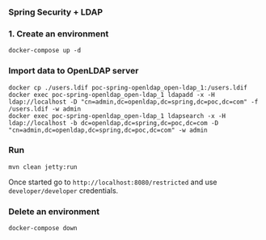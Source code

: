 ### Spring Security + LDAP

### 1. Create an environment
```
docker-compose up -d
```

### Import data to OpenLDAP server
```
docker cp ./users.ldif poc-spring-openldap_open-ldap_1:/users.ldif
docker exec poc-spring-openldap_open-ldap_1 ldapadd -x -H ldap://localhost -D "cn=admin,dc=openldap,dc=spring,dc=poc,dc=com" -f /users.ldif -w admin
docker exec poc-spring-openldap_open-ldap_1 ldapsearch -x -H ldap://localhost -b dc=openldap,dc=spring,dc=poc,dc=com -D "cn=admin,dc=openldap,dc=spring,dc=poc,dc=com" -w admin
```

### Run
```
mvn clean jetty:run
``` 

Once started go to `http://localhost:8080/restricted` and use `developer/developer` credentials. 

### Delete an environment
```
docker-compose down
```